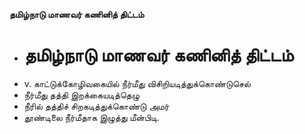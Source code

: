 **தமிழ்நாடு மாணவர் கணினித் திட்டம்**
- # தமிழ்நாடு மாணவர் கணினித் திட்டம்
- v. காட்டுக்கோழிவகையில் நீர்மீது விசிறியடித்துக்கொண்டுசெல்
- நீர்மீது தத்தி இறக்கையடித்தெழு
- நீரில் தத்திச் சிறகடித்துக்கொண்டு அமர்
- தூண்டிலை நீர்மீதாக இழுத்து மீன்பிடி.

